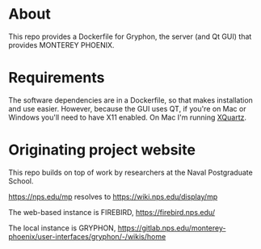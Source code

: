 # About 

This repo provides a Dockerfile for Gryphon, the server (and Qt GUI) that provides MONTEREY PHOENIX. 

# Requirements

The software dependencies are in a Dockerfile, so that makes installation and use easier.
However, because the GUI uses QT, if you're on Mac or Windows you'll need to have X11 enabled.
On Mac I'm running [XQuartz](https://www.xquartz.org/).

# Originating project website

This repo builds on top of work by researchers at the Naval Postgraduate School. 

<https://nps.edu/mp> resolves to <https://wiki.nps.edu/display/mp>

The web-based instance is FIREBIRD, <https://firebird.nps.edu/>

The local instance is GRYPHON, <https://gitlab.nps.edu/monterey-phoenix/user-interfaces/gryphon/-/wikis/home>



